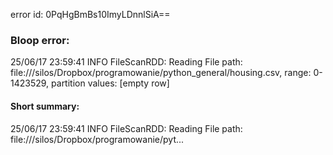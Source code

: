error id: 0PqHgBmBs10ImyLDnnlSiA==
### Bloop error:

25/06/17 23:59:41 INFO FileScanRDD: Reading File path: file://<HOME>/silos/Dropbox/programowanie/python_general/housing.csv, range: 0-1423529, partition values: [empty row]
#### Short summary: 

25/06/17 23:59:41 INFO FileScanRDD: Reading File path: file://<HOME>/silos/Dropbox/programowanie/pyt...